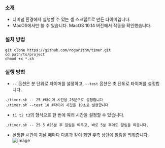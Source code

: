 ### 소개
- 터미널 환경에서 실행할 수 있는 셸 스크립트로 만든 타이머입니다.
- MacOS에서만 쓸 수 있습니다. MacOS 10.14 버전에서 작동을 확인했습니다.

### 설치 방법
```
git clone https://github.com/rogarithm/timer.git
cd path/to/project
chmod +x *.sh
```

### 실행 방법
- `--` 옵션은 분 단위로 타이머를 설정하고, `--test` 옵션은 초 단위로 타이머를 설정합니다.
```
./timer.sh -- 25 #타이머 시간을 25분으로 설정합니다
./timer.sh --test 10 #타이머 시간을 10초로 설정합니다
```
- `t1 t2 t3`의 형식으로 한 번에 여러 시간을 설정할 수 있습니다.
```
./timer.sh -- 25 5 #25분 후 알림을 띄우고, 바로 5분 후에도 알림을 띄웁니다.
```
- 설정한 시간이 지날 때마다 다음과 같이 화면 우측 상단에 알림을 띄워줍니다.
![image](https://github.com/rogarithm/timer/assets/30012466/261c4f5f-940e-4b4c-86cb-bf006f493c04)

